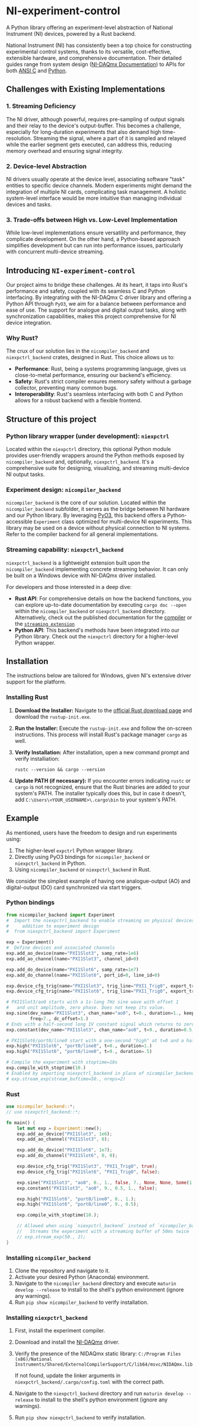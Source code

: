 # NI-experiment-control

A Python library offering an experiment-level abstraction of National Instrument (NI) devices, powered by a Rust backend.

National Instrument (NI) has consistently been a top choice for constructing experimental control systems, thanks to its versatile, cost-effective, extensible hardware, and comprehensive documentation. Their detailed guides range from system design ([NI-DAQmx Documentation](https://www.ni.com/docs/en-US/bundle/ni-daqmx/page/daqhelp/daqhelp.html)) to APIs for both [ANSI C](https://www.ni.com/docs/en-US/bundle/ni-daqmx-c-api-ref/page/cdaqmx/help_file_title.html) and [Python](https://nidaqmx-python.readthedocs.io).

## Challenges with Existing Implementations

### 1. Streaming Deficiency

The NI driver, although powerful, requires pre-sampling of output signals and their relay to the device's output-buffer. This becomes a challenge, especially for long-duration experiments that also demand high time-resolution. Streaming the signal, where a part of it is sampled and relayed while the earlier segment gets executed, can address this, reducing memory overhead and ensuring signal integrity.

### 2. Device-level Abstraction

NI drivers usually operate at the device level, associating software "task" entities to specific device channels. Modern experiments might demand the integration of multiple NI cards, complicating task management. A holistic system-level interface would be more intuitive than managing individual devices and tasks.

### 3. Trade-offs between High vs. Low-Level Implementation

While low-level implementations ensure versatility and performance, they complicate development. On the other hand, a Python-based approach simplifies development but can run into performance issues, particularly with concurrent multi-device streaming.

## Introducing `NI-experiment-control`

Our project aims to bridge these challenges. At its heart, it taps into Rust's performance and safety, coupled with its seamless C and Python interfacing. By integrating with the NI-DAQmx C driver library and offering a Python API through `PyO3`, we aim for a balance between performance and ease of use. The support for analogue and digital output tasks, along with synchronization capabilities, makes this project comprehensive for NI device integration.

### Why Rust?
The crux of our solution lies in the `nicompiler_backend` and `niexpctrl_backend` crates, designed in Rust. This choice allows us to:

- **Performance**: Rust, being a systems programming language, gives us close-to-metal performance, ensuring our backend's efficiency.
- **Safety**: Rust's strict compiler ensures memory safety without a garbage collector, preventing many common bugs.
- **Interoperability**: Rust's seamless interfacing with both C and Python allows for a robust backend with a flexible frontend.

## Structure of this project

### Python library wrapper (under development): `niexpctrl`

Located within the `niexpctrl` directory, this optional Python module provides user-friendly wrappers around the Python methods exposed by `nicompiler_backend` and, optionally, `niexpctrl_backend`. It's a comprehensive suite for designing, visualizing, and streaming multi-device NI output tasks.

### Experiment design: `nicompiler_backend`

`nicompiler_backend` is the core of our solution. Located within the `nicompiler_backend` subfolder, it serves as the bridge between NI hardware and our Python library. By leveraging [PyO3](https://github.com/PyO3/pyo3), this backend offers a Python-accessible `Experiment` class optimized for multi-device NI experiments. This library may be used on a device without physical connection to NI systems. Refer to the compiler backend for all general implementations. 

### Streaming capability: `niexpctrl_backend`

`niexpctrl_backend` is a lightweight extension built upon the `nicompiler_backend` implementing concrete streaming behavior. It can only be built on a Windows device with NI-DAQmx driver installed. 

For developers and those interested in a deep dive:

- **Rust API**: For comprehensive details on how the backend functions, you can explore up-to-date documentation by executing `cargo doc --open` within the `nicompiler_backend` or `niexpctrl_backend` directory. Alternatively, check out the published documentation for the [compiler](https://docs.rs/nicompiler_backend/latest/nicompiler_backend/) or the [`streaming extension`](https://docs.rs/niexpctrl_backend/latest/niexpctrl_backend/)
- **Python API**: This backend's methods have been integrated into our Python library. Check out the `niexpctrl` directory for a higher-level Python wrapper. 

## Installation

The instructions below are tailored for Windows, given NI's extensive driver support for the platform.

### Installing Rust 

1. **Download the Installer:** Navigate to the [official Rust download page](https://www.rust-lang.org/tools/install) and download the `rustup-init.exe`.
   
2. **Run the Installer:** Execute the `rustup-init.exe` and follow the on-screen instructions. This process will install Rust's package manager `cargo` as well.

3. **Verify Installation:** After installation, open a new command prompt and  verify installiation: 


    ```rustc --version && cargo --version```
4. **Update PATH (if necessary):** If you encounter errors indicating `rustc` or `cargo` is not recognized, ensure that the Rust binaries are added to your system's PATH. The installer typically does this, but in case it doesn't, add `C:\Users\<YOUR_USERNAME>\.cargo\bin` to your system's PATH.

## Example
As mentioned, users have the freedom to design and run experiments using: 
1. The higher-level `expctrl` Python wrapper library. 
2. Directly using PyO3 bindings for `nicompiler_backend` or `niexpctrl_backend` in Python. 
3. Using `nicompiler_backend` or `niexpctrl_backend` in Rust. 

We consider the simplest example of having one analogue-output (AO) and digital-output (DO) card synchronized via start triggers. 

### Python bindings
```Python
from nicompiler_backend import Experiment
#  Import the niexpctrl_backend to enable streaming on physical devices in 
#     addition to experiment design
#  from niexpctrl_backend import Experiment

exp = Experiment()
#  Define devices and associated channels
exp.add_ao_device(name="PXI1Slot3", samp_rate=1e6)
exp.add_ao_channel(name="PXI1Slot3", channel_id=0)

exp.add_do_device(name="PXI1Slot6", samp_rate=1e7)
exp.add_do_channel(name="PXI1Slot6", port_id=0, line_id=0)

exp.device_cfg_trig(name="PXI1Slot3", trig_line="PXI1_Trig0", export_trig=True)
exp.device_cfg_trig(name="PXI1Slot6", trig_line="PXI1_Trig0", export_trig=False)

# PXI1Slot3/ao0 starts with a 1s-long 7Hz sine wave with offset 1
#   and unit amplitude, zero phase. Does not keep its value.
exp.sine(dev_name="PXI1Slot3", chan_name="ao0", t=0., duration=1., keep_val=False,
         freq=7., dc_offset=1.)
# Ends with a half-second long 1V constant signal which returns to zero
exp.constant(dev_name="PXI1Slot3", chan_name="ao0", t=9., duration=0.5, value=1., keep_val=False)

# PXI1Slot6/port0/line0 start with a one-second "high" at t=0 and a half-second high at t=9
exp.high("PXI1Slot6", "port0/line0", t=0., duration=1.)
exp.high("PXI1Slot6", "port0/line0", t=9., duration=.5)

# Compile the experiment with stoptime=10s
exp.compile_with_stoptime(10.)
# Enabled by importing niexpctrl_backend in place of nicompiler_backend
# exp.stream_exp(stream_buftime=50., nreps=2)
```

### Rust
```Rust 
use nicompiler_backend::*;
// use niexpctrl_backend::*; 

fn main() {
    let mut exp = Experiment::new();
    exp.add_ao_device("PXI1Slot3", 1e6);
    exp.add_ao_channel("PXI1Slot3", 0); 

    exp.add_do_device("PXI1Slot6", 1e7);
    exp.add_do_channel("PXI1Slot6", 0, 0);

    exp.device_cfg_trig("PXI1Slot3", "PXI1_Trig0", true);
    exp.device_cfg_trig("PXI1Slot6", "PXI1_Trig0", false);

    exp.sine("PXI1Slot3", "ao0", 0., 1., false, 7., None, None, Some(1.));
    exp.constant("PXI1Slot3", "ao0", 9., 0.5, 1., false);

    exp.high("PXI1Slot6", "port0/line0", 0., 1.);
    exp.high("PXI1Slot6", "port0/line0", 9., 0.5);

    exp.compile_with_stoptime(10.);

    // Allowed when using `niexpctrl_backend` instead of `nicompiler_backend`:
    //   Streams the experiment with a streaming buffer of 50ms twice
    // exp.stream_exp(50., 2); 
}
```


### Installing `nicompiler_backend`

1. Clone the repository and navigate to it.
2. Activate your desired Python (Anaconda) environment.
3. Navigate to the `nicompiler_backend` directory and execute `maturin develop --release` to install to the shell's python environment (ignore any warnings).
4. Run `pip show nicompiler_backend` to verify installation.

### Installing `niexpctrl_backend`

1. First, install the experiment compiler.
2. Download and install the [NI-DAQmx](https://www.ni.com/en/support/downloads/drivers/download.ni-daq-mx.html#484356) driver. 
3. Verify the presence of the NIDAQmx static library:
   ````C:/Program Files (x86)/National Instruments/Shared/ExternalCompilerSupport/C/lib64/msvc/NIDAQmx.lib````
   
   If not found, update the linker arguments in `niexpctrl_backend/.cargo/config.toml` with the correct path. 
4. Navigate to the `niexpctrl_backend` directory and run `maturin develop --release` to install to the shell's python environment (ignore any warnings).
5. Run `pip show niexpctrl_backend` to verify installation.
